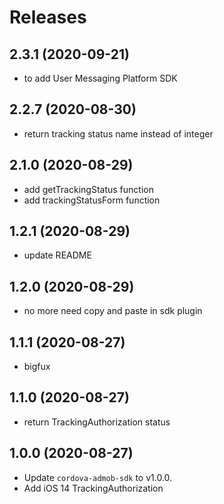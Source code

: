 # Releases

## 2.3.1 (2020-09-21)

* to add User Messaging Platform SDK

## 2.2.7 (2020-08-30)

* return tracking status name instead of integer

## 2.1.0 (2020-08-29)

* add getTrackingStatus function
* add trackingStatusForm function

## 1.2.1 (2020-08-29)

* update README

## 1.2.0 (2020-08-29)

* no more need copy and paste in sdk plugin

## 1.1.1 (2020-08-27)

* bigfux

## 1.1.0 (2020-08-27)

* return TrackingAuthorization status

## 1.0.0 (2020-08-27)

* Update `cordova-admob-sdk` to v1.0.0.
* Add iOS 14 TrackingAuthorization
